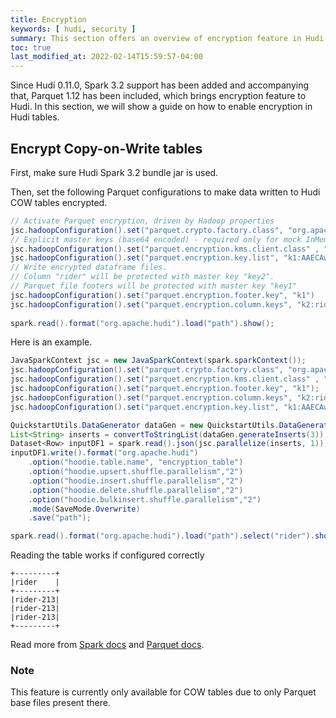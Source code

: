 ```yaml
---
title: Encryption
keywords: [ hudi, security ]
summary: This section offers an overview of encryption feature in Hudi
toc: true
last_modified_at: 2022-02-14T15:59:57-04:00
---
```


Since Hudi 0.11.0, Spark 3.2 support has been added and accompanying that, Parquet 1.12 has been included, which brings encryption feature to Hudi. In this section, we will show a guide on how to enable encryption in Hudi tables.

## Encrypt Copy-on-Write tables

First, make sure Hudi Spark 3.2 bundle jar is used.

Then, set the following Parquet configurations to make data written to Hudi COW tables encrypted.

```java
// Activate Parquet encryption, driven by Hadoop properties
jsc.hadoopConfiguration().set("parquet.crypto.factory.class", "org.apache.parquet.crypto.keytools.PropertiesDrivenCryptoFactory")
// Explicit master keys (base64 encoded) - required only for mock InMemoryKMS
jsc.hadoopConfiguration().set("parquet.encryption.kms.client.class" , "org.apache.parquet.crypto.keytools.mocks.InMemoryKMS")
jsc.hadoopConfiguration().set("parquet.encryption.key.list", "k1:AAECAwQFBgcICQoLDA0ODw==, k2:AAECAAECAAECAAECAAECAA==")
// Write encrypted dataframe files. 
// Column "rider" will be protected with master key "key2".
// Parquet file footers will be protected with master key "key1"
jsc.hadoopConfiguration().set("parquet.encryption.footer.key", "k1")
jsc.hadoopConfiguration().set("parquet.encryption.column.keys", "k2:rider")
    
spark.read().format("org.apache.hudi").load("path").show();
```

Here is an example.

```java
JavaSparkContext jsc = new JavaSparkContext(spark.sparkContext());
jsc.hadoopConfiguration().set("parquet.crypto.factory.class", "org.apache.parquet.crypto.keytools.PropertiesDrivenCryptoFactory");
jsc.hadoopConfiguration().set("parquet.encryption.kms.client.class" , "org.apache.parquet.crypto.keytools.mocks.InMemoryKMS");
jsc.hadoopConfiguration().set("parquet.encryption.footer.key", "k1");
jsc.hadoopConfiguration().set("parquet.encryption.column.keys", "k2:rider");
jsc.hadoopConfiguration().set("parquet.encryption.key.list", "k1:AAECAwQFBgcICQoLDA0ODw==, k2:AAECAAECAAECAAECAAECAA==");

QuickstartUtils.DataGenerator dataGen = new QuickstartUtils.DataGenerator();
List<String> inserts = convertToStringList(dataGen.generateInserts(3));
Dataset<Row> inputDF1 = spark.read().json(jsc.parallelize(inserts, 1));
inputDF1.write().format("org.apache.hudi")
	.option("hoodie.table.name", "encryption_table")
    .option("hoodie.upsert.shuffle.parallelism","2")
    .option("hoodie.insert.shuffle.parallelism","2")
    .option("hoodie.delete.shuffle.parallelism","2")
    .option("hoodie.bulkinsert.shuffle.parallelism","2")
    .mode(SaveMode.Overwrite)
    .save("path");

spark.read().format("org.apache.hudi").load("path").select("rider").show();
```

Reading the table works if configured correctly

```
+---------+
|rider    |
+---------+
|rider-213|
|rider-213|
|rider-213|
+---------+
```

Read more from [Spark docs](https://spark.apache.org/docs/latest/sql-data-sources-parquet.html#columnar-encryption) and [Parquet docs](https://github.com/apache/parquet-format/blob/master/Encryption.md).

### Note

This feature is currently only available for COW tables due to only Parquet base files present there.
